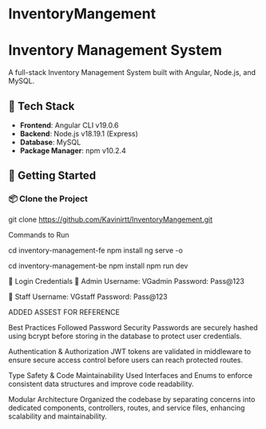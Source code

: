 # InventoryMangement

# Inventory Management System

A full-stack Inventory Management System built with Angular, Node.js, and MySQL.

## 🧰 Tech Stack

- **Frontend**: Angular CLI v19.0.6
- **Backend**: Node.js v18.19.1 (Express)
- **Database**: MySQL
- **Package Manager**: npm v10.2.4

## 🚀 Getting Started

### 📦 Clone the Project

git clone https://github.com/Kavinirtt/InventoryMangement.git

Commands to Run

cd inventory-management-fe
npm install
ng serve -o

cd inventory-management-be
npm install
npm run dev

👤 Login Credentials
🔐 Admin
Username: VGadmin
Password: Pass@123

👷 Staff
Username: VGstaff
Password: Pass@123

ADDED ASSEST FOR REFERENCE

Best Practices Followed
Password Security
Passwords are securely hashed using bcrypt before storing in the database to protect user credentials.

Authentication & Authorization
JWT tokens are validated in middleware to ensure secure access control before users can reach protected routes.

Type Safety & Code Maintainability
Used Interfaces and Enums to enforce consistent data structures and improve code readability.

Modular Architecture
Organized the codebase by separating concerns into dedicated components, controllers, routes, and service files, enhancing scalability and maintainability.






